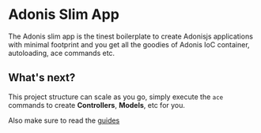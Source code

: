 # Adonis Slim App

The Adonis slim app is the tinest boilerplate to create Adonisjs applications with minimal footprint and you get all the goodies of Adonis IoC container, autoloading, ace commands etc.

## What's next?

This project structure can scale as you go, simply execute the `ace` commands to create **Controllers**, **Models**, etc for you. 

Also make sure to read the [guides](http://dev.adonisjs.com/docs/4.0/installation)

